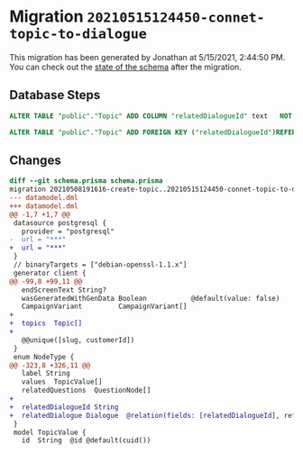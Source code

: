 # Migration `20210515124450-connet-topic-to-dialogue`

This migration has been generated by Jonathan at 5/15/2021, 2:44:50 PM.
You can check out the [state of the schema](./schema.prisma) after the migration.

## Database Steps

```sql
ALTER TABLE "public"."Topic" ADD COLUMN "relatedDialogueId" text   NOT NULL 

ALTER TABLE "public"."Topic" ADD FOREIGN KEY ("relatedDialogueId")REFERENCES "public"."Dialogue"("id") ON DELETE CASCADE ON UPDATE CASCADE
```

## Changes

```diff
diff --git schema.prisma schema.prisma
migration 20210508191616-create-topic..20210515124450-connet-topic-to-dialogue
--- datamodel.dml
+++ datamodel.dml
@@ -1,7 +1,7 @@
 datasource postgresql {
   provider = "postgresql"
-  url = "***"
+  url = "***"
 }
 // binaryTargets = ["debian-openssl-1.1.x"]
 generator client {
@@ -99,8 +99,11 @@
   endScreenText String?
   wasGeneratedWithGenData Boolean           @default(value: false)
   CampaignVariant         CampaignVariant[]
+
+  topics  Topic[]
+
   @@unique([slug, customerId])
 }
 enum NodeType {
@@ -323,8 +326,11 @@
   label String
   values  TopicValue[]
   relatedQuestions  QuestionNode[]
+
+  relatedDialogueId String
+  relatedDialogue Dialogue  @relation(fields: [relatedDialogueId], references: [id])
 }
 model TopicValue {
   id  String  @id @default(cuid())
```


